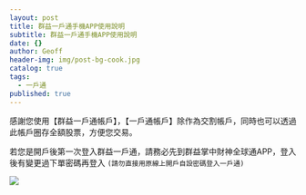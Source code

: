 ```yaml
---
layout: post
title: 群益一戶通手機APP使用說明
subtitle: 群益一戶通手機APP使用說明
date: {}
author: Geoff
header-img: img/post-bg-cook.jpg
catalog: true
tags:
  - 一戶通
published: true
---
```


感謝您使用【群益一戶通帳戶】，【一戶通帳戶】除作為交割帳戶，同時也可以透過此帳戶圈存全額股票，方便您交易。

若您是開戶後第一次登入群益一戶通，請務必先到群益掌中財神全球通APP，登入後有變更過下單密碼再登入 `(請勿直接用原線上開戶自設密碼登入一戶通)`

![]({{site.baseurl}}/media/%E4%B8%80%E6%88%B6%E9%80%9A%E6%93%8D%E4%BD%9C01.jpg)
